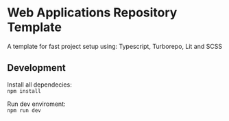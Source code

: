 # Web Applications Repository Template

A template for fast project setup using: Typescript, Turborepo, Lit and SCSS

## Development

Install all dependecies:  
```npm install```  

Run dev enviroment:  
```npm run dev```  
